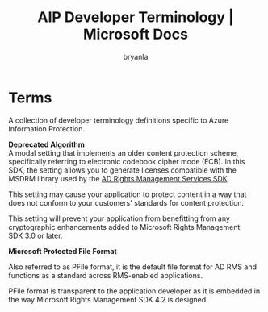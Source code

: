 ﻿---
# required metadata

title: AIP Developer Terminology | Microsoft Docs
description: A collection of developer terminology definitions specific to Rights Management Services.
keywords:
author: bryanla
ms.author: bryanla
manager: barbkess
ms.date: 01/23/2017
ms.topic: conceptual
ms.service: information-protection
ms.assetid: adb1f868-0da7-431b-83d1-86f41c2da4ae
# optional metadata

#ROBOTS:
audience: developer
#ms.devlang:
ms.reviewer: shubhamp
ms.suite: ems
#ms.tgt_pltfrm:
#ms.custom:

---

# Terms

A collection of developer terminology definitions specific to Azure Information Protection.

**Deprecated Algorithm**  
A modal setting that implements an older content protection scheme, specifically referring to electronic codebook cipher mode (ECB). In this SDK, the setting allows you to generate licenses compatible with the MSDRM library used by the [AD Rights Management Services SDK](https://msdn.microsoft.com/library/windows/desktop/cc530379.aspx).

This setting may cause your application to protect content in a way that does not conform to your customers' standards for content protection.

This setting will prevent your application from benefitting from any cryptographic enhancements added to Microsoft Rights Management SDK 3.0 or later.

**Microsoft Protected File Format**

Also referred to as PFile format, it is the default file format for AD RMS and functions as a standard across RMS-enabled applications.

PFile format is transparent to the application developer as it is embedded in the way Microsoft Rights Management SDK 4.2 is designed.

